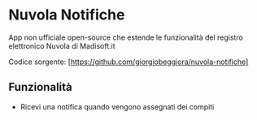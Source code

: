 # Nuvola Notifiche

App non ufficiale open-source che estende le funzionalità del registro elettronico Nuvola di Madisoft.it

Codice sorgente: [https://github.com/giorgiobeggiora/nuvola-notifiche]

## Funzionalità

- Ricevi una notifica quando vengono assegnati dei compiti
